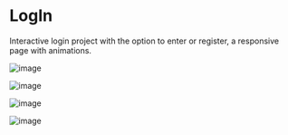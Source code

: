 # LogIn

Interactive login project with the option to enter or register, a responsive page with animations.

![image](https://github.com/Jonathan174/LogIn/assets/64048657/7715dc23-fc55-453d-b54e-3b78dd1a4e62)

![image](https://github.com/Jonathan174/LogIn/assets/64048657/e8051cb0-4ecd-4b76-a1bc-6f19acbc9249)

![image](https://github.com/Jonathan174/LogIn/assets/64048657/bdbf556c-76a9-428e-8ae2-8b6fa0346c74)

![image](https://github.com/Jonathan174/LogIn/assets/64048657/01c9e311-a928-4f82-a3a7-fc58657d9af9)
